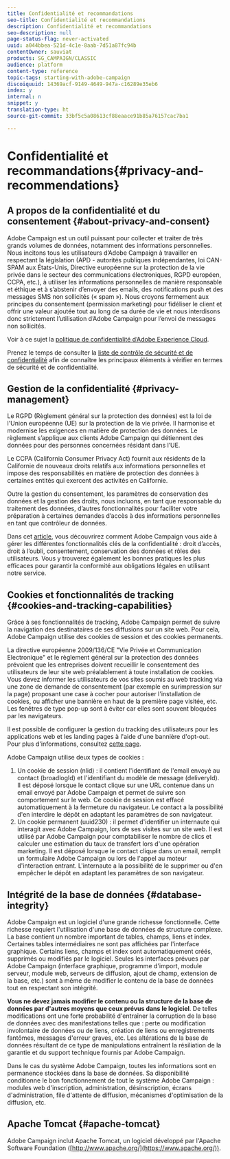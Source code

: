 ```yaml
---
title: Confidentialité et recommandations
seo-title: Confidentialité et recommandations
description: Confidentialité et recommandations
seo-description: null
page-status-flag: never-activated
uuid: a044bbea-521d-4c1e-8aab-7d51a87fc94b
contentOwner: sauviat
products: SG_CAMPAIGN/CLASSIC
audience: platform
content-type: reference
topic-tags: starting-with-adobe-campaign
discoiquuid: 14369acf-9149-4649-947a-c16289e35eb6
index: y
internal: n
snippet: y
translation-type: ht
source-git-commit: 33bf5c5a08613cf88eaace91b85a76157cac7ba1

---
```



# Confidentialité et recommandations{#privacy-and-recommendations}

## A propos de la confidentialité et du consentement {#about-privacy-and-consent}

 Adobe Campaign est un outil puissant pour collecter et traiter de très grands volumes de données, notamment des informations personnelles. Nous incitons tous les utilisateurs d’Adobe Campaign à travailler en respectant la législation (APD - autorités publiques indépendantes, loi CAN-SPAM aux États-Unis, Directive européenne sur la protection de la vie privée dans le secteur des communications électroniques, RGPD européen, CCPA, etc.), à utiliser les informations personnelles de manière responsable et éthique et à s’abstenir d’envoyer des emails, des notifications push et des messages SMS non sollicités (« spam »). Nous croyons fermement aux principes du consentement (permission marketing) pour fidéliser le client et offrir une valeur ajoutée tout au long de sa durée de vie et nous interdisons donc strictement l’utilisation d’Adobe Campaign pour l’envoi de messages non sollicités.

Voir à ce sujet la [politique de confidentialité d’Adobe Experience Cloud](https://www.adobe.com/privacy/marketing-cloud.html).

Prenez le temps de consulter la [liste de contrôle de sécurité et de confidentialité](https://docs.campaign.adobe.com/doc/AC/getting_started/FR/security.html) afin de connaître les principaux éléments à vérifier en termes de sécurité et de confidentialité.

## Gestion de la confidentialité {#privacy-management}

Le RGPD (Règlement général sur la protection des données) est la loi de l&#39;Union européenne (UE) sur la protection de la vie privée. Il harmonise et modernise les exigences en matière de protection des données. Le règlement s’applique aux clients Adobe Campaign qui détiennent des données pour des personnes concernées résidant dans l’UE.

Le CCPA (California Consumer Privacy Act) fournit aux résidents de la Californie de nouveaux droits relatifs aux informations personnelles et impose des responsabilités en matière de protection des données à certaines entités qui exercent des activités en Californie.

Outre la gestion du consentement, les paramètres de conservation des données et la gestion des droits, nous incluons, en tant que responsable du traitement des données, d’autres fonctionnalités pour faciliter votre préparation à certaines demandes d’accès à des informations personnelles en tant que contrôleur de données.

Dans cet [article](https://helpx.adobe.com/fr/campaign/kb/acc-privacy.html), vous découvrirez comment Adobe Campaign vous aide à gérer les différentes fonctionnalités clés de la confidentialité : droit d’accès, droit à l’oubli, consentement, conservation des données et rôles des utilisateurs. Vous y trouverez également les bonnes pratiques les plus efficaces pour garantir la conformité aux obligations légales en utilisant notre service.

## Cookies et fonctionnalités de tracking {#cookies-and-tracking-capabilities}

Grâce à ses fonctionnalités de tracking, Adobe Campaign permet de suivre la navigation des destinataires de ses diffusions sur un site web. Pour cela, Adobe Campaign utilise des cookies de session et des cookies permanents.

La directive européenne 2009/136/CE &quot;Vie Privée et Communication Electronique&quot; et le règlement général sur la protection des données prévoient que les entreprises doivent recueillir le consentement des utilisateurs de leur site web préalablement à toute installation de cookies. Vous devez informer les utilisateurs de vos sites soumis au web tracking via une zone de demande de consentement (par exemple en surimpression sur la page) proposant une case à cocher pour autoriser l&#39;installation de cookies, ou afficher une bannière en haut de la première page visitée, etc. Les fenêtres de type pop-up sont à éviter car elles sont souvent bloquées par les navigateurs.

Il est possible de configurer la gestion du tracking des utilisateurs pour les applications web et les landing pages à l&#39;aide d&#39;une bannière d&#39;opt-out. Pour plus d&#39;informations, consultez [cette page](../../web/using/web-application-tracking-opt-out.md).

Adobe Campaign utilise deux types de cookies :

1. Un cookie de session (nlid) : il contient l&#39;identifiant de l&#39;email envoyé au contact (broadlogId) et l&#39;identifiant du modèle de message (deliveryId). Il est déposé lorsque le contact clique sur une URL contenue dans un email envoyé par Adobe Campaign et permet de suivre son comportement sur le web. Ce cookie de session est effacé automatiquement à la fermeture du navigateur. Le contact a la possibilité d&#39;en interdire le dépôt en adaptant les paramètres de son navigateur.
1. Un cookie permanent (uuid230) : il permet d&#39;identifier un internaute qui interagit avec Adobe Campaign, lors de ses visites sur un site web. Il est utilisé par Adobe Campaign pour comptabiliser le nombre de clics et calculer une estimation du taux de transfert lors d&#39;une opération marketing. Il est déposé lorsque le contact clique dans un email, remplit un formulaire Adobe Campaign ou lors de l&#39;appel au moteur d&#39;interaction entrant. L&#39;internaute a la possibilité de le supprimer ou d&#39;en empêcher le dépôt en adaptant les paramètres de son navigateur.

## Intégrité de la base de données {#database-integrity}

Adobe Campaign est un logiciel d&#39;une grande richesse fonctionnelle. Cette richesse requiert l&#39;utilisation d&#39;une base de données de structure complexe. La base contient un nombre important de tables, champs, liens et index. Certaines tables intermédiaires ne sont pas affichées par l&#39;interface graphique. Certains liens, champs et index sont automatiquement créés, supprimés ou modifiés par le logiciel. Seules les interfaces prévues par Adobe Campaign (interface graphique, programme d&#39;import, module serveur, module web, serveurs de diffusion, ajout de champ, extension de la base, etc.) sont à même de modifier le contenu de la base de données tout en respectant son intégrité.

**Vous ne devez jamais modifier le contenu ou la structure de la base de données par d&#39;autres moyens que ceux prévus dans le logiciel**. De telles modifications ont une forte probabilité d&#39;entraîner la corruption de la base de données avec des manifestations telles que : perte ou modification involontaire de données ou de liens, création de liens ou enregistrements fantômes, messages d&#39;erreur graves, etc. Les altérations de la base de données résultant de ce type de manipulations entraînent la résiliation de la garantie et du support technique fournis par Adobe Campaign.

Dans le cas du système Adobe Campaign, toutes les informations sont en permanence stockées dans la base de données. Sa disponibilité conditionne le bon fonctionnement de tout le système Adobe Campaign : modules web d&#39;inscription, administration, désinscription, écrans d&#39;administration, file d&#39;attente de diffusion, mécanismes d&#39;optimisation de la diffusion, etc.

## Apache Tomcat {#apache-tomcat}

Adobe Campaign inclut Apache Tomcat, un logiciel développé par l&#39;Apache Software Foundation ([http://www.apache.org/](https://www.apache.org/)).
